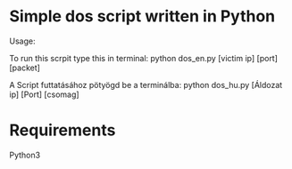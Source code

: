 # Simple dos script written in Python

Usage:

To run this scrpit type this in terminal:            python dos_en.py [victim ip] [port] [packet]

A Script futtatásához pötyögd be a terminálba:       python dos_hu.py [Áldozat ip] [Port] [csomag]


# Requirements

Python3
